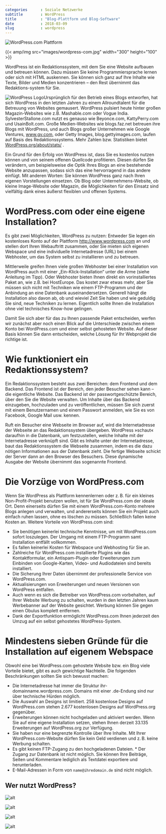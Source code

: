 ```yaml
---
categories      : Soziale Netzwerke
subtitle        : WordPress
title           : "Blog-Plattform und Blog-Software"
date            : 2018-03-09
slug            : wordpress
---
```

![WordPress.com Plattform](../images/wordpress-com.jpg)

{{< amp/img src="images/wordpress-com.jpg" width="300" height="100" >}}

WordPress ist ein Redaktionssystem, mit dem Sie eine Website aufbauen
und betreuen können. Dazu müssen Sie keine Programmiersprache lernen
oder sich mit HTML auskennen. Sie können sich ganz auf Ihre Inhalte wie
Texte, Bilder und Medien konzentrieren – den Rest übernimmt das
Redaktions-system für Sie.
<!-- readmore -->

![WordPress Logo](../images/wordpress-logo-128x.png)Ursprünglich für den
Betrieb eines Blogs entworfen, hat sich WordPress in den letzten Jahren
zu einem Allroundtalent für die Betreuung von Websites gemausert.
WordPress pulsiert heute hinter großen Magazin-Websites wie z.B.
Mashable.com oder Vogue India. SylvesterStallone.com nutzt es genauso
wie Beyonce.com, KattyPerry.com und UsainBolt.com. Große Medien-Websites
wie blogs.faz.net betreuen ihre Blogs mit WordPress, und auch Blogs
großer Unternehmen wie Google Ventures, www.gv.com, oder Getty Images,
blog.gettyimages.com, laufen auf Basis des Redaktionssystems. Mehr
Zahlen bzw. Statistiken bietet
[WordPress.org/about/stats/](https://wordpress.org/about/stats/) .

Ein Grund für den Erfolg von WordPress ist, dass Sie es kostenlos nutzen
können und von seinem offenen Quellcode profitieren. Diesen dürfen Sie
verändern, um beispielsweise die Optik Ihres Blogs an eine bestehende
Website anzupassen, sodass sich das eine hervorragend in das andere
einfügt. Mit anderen Worten: Sie können WordPress ganz nach Ihren
eigenen Vorstellungen einsetzen. Ob Blog oder Unternehmens-Website, ob
kleine Image-Website oder Magazin, die Möglichkeiten für den Einsatz
sind vielfältig dank eines äußerst flexiblen und offenen Systems.

# WordPress.com oder eine eigene Installation?

Es gibt zwei Möglichkeiten, WordPress zu nutzen: Entweder Sie legen ein
kostenloses Konto auf der Plattform <http://www.wordpress.com> an und
stellen dort Ihren Webauftritt zusammen, oder Sie mieten sich eigenen
Webspace und eine individuelle Internetadresse (URL) bei einem
Webhoster, um das System selbst zu installieren und zu betreuen.

Mittlerweile greifen Ihnen viele großen Webhoster bei einer Installation
von WordPress auch mit einer „Ein-Klick-Installation“ unter die Arme
(siehe Anleitung im Tipp). Oder Webhoster bieten Ihnen direkt ein
vorinstalliertes Paket an, wie z.B. bei HostEurope. Das kostet zwar
etwas mehr, aber Sie müssen sich nicht mit Techniken wie einem
FTP-Programm und der Anbindung an eine Datenbank auseinandersetzen.
Generell hängt die Installation also davon ab, ob und wieviel Zeit Sie
haben und wie geduldig Sie sind, neue Techniken zu lernen. Eigentlich
sollte Ihnen die Installation ohne viel technisches Know-how gelingen.

Damit Sie sich aber für das zu Ihnen passende Paket entscheiden, werfen
wir zunächst aber noch einen Blick auf die Unterschiede zwischen einem
Konto bei WordPress.com und einer selbst gehosteten Website. Auf dieser
Basis können Sie dann entscheiden, welche Lösung für Ihr Webprojekt die
richtige ist.

# Wie funktioniert ein Redaktionssystem?

Ein Redaktionssystem besteht aus zwei Bereichen: dem Frontend und dem
Backend. Das Frontend ist der Bereich, den jeder Besucher sehen kann –
die eigentliche Website. Das Backend ist der passwortgeschützte Bereich,
über den Sie die Website verwalten. Um Inhalte über das Backend
einzugeben, hochzuladen und zu veröffentlichen, müssen Sie sich zuerst
mit einem Benutzernamen und einem Passwort anmelden, wie Sie es von
Facebook, Google Mail usw. kennen.

Ruft ein Besucher eine Webseite im Browser auf, wird die Internetadresse
der Webseite an das Redaktionssystem übergeben. WordPress »schaut«
daraufhin in die Datenbank, um festzustellen, welche Inhalte mit der
Internetadresse verknüpft sind. Gibt es Inhalte unter der
Internetadresse, baut das Redaktionssystem die Webseite zusammen, indem
es die dazu nötigen Informationen aus der Datenbank zieht. Die fertige
Webseite schickt der Server dann an den Browser des Besuchers. Diese
dynamische Ausgabe der Website übernimmt das sogenannte Frontend.

# Die Vorzüge von WordPress.com

Wenn Sie WordPress als Plattform kennenlernen oder z. B. für ein kleines
Non-Profit-Projekt benutzen wollen, ist für Sie WordPress.com der ideale
Ort. Denn einerseits dürfen Sie mit einem WordPress.com-Konto mehrere
Blogs anlegen und verwalten, und andererseits können Sie ein Projekt
auch einfach ruhen lassen, ohne es löschen zu müssen. Schließlich fallen
keine Kosten an. Weitere Vorteile von WordPress.com sind:

* Sie benötigen keinerlei technische Kenntnisse, um mit WordPress.com
 sofort loszulegen. Der Umgang mit einem FTP-Programm samt Installation entfällt vollkommen.
* Es fallen keinerlei Kosten für Webspace und Webhosting für Sie an.
* Zahlreiche für WordPress.com installierte Plugins wie das Kontaktformular, ein Antispam-Plugin oder Erweiterungen zum Einbinden von Google-Karten, Video- und Audiodateien sind bereits installiert.
* Die Sicherung Ihrer Daten übernimmt der professionelle Service von
 WordPress.com.
* Aktualisierungen von Erweiterungen und neuen Versionen von WordPress
 entfallen.
* Auch wenn es sich die Betreiber von WordPress.com vorbehalten, auf Ihrer Website Werbung zu schalten, wurden in den letzten Jahren kaum Werbebanner auf der Website gesichtet. Werbung können Sie gegen einen Obulus komplett entfernen.
* Dank der Exportfunktion ermöglicht WordPress.com Ihnen jederzeit den Umzug auf ein selbst gehostetes WordPress-System.

# Mindestens sieben Gründe für die Installation auf eigenem Webspace

Obwohl eine bei WordPress.com gehostete Website bzw. ein Blog viele
Vorteile bietet, gibt es auch gewichtige Nachteile. Die folgenden
Beschränkungen sollten Sie sich bewusst machen:

* Die Internetadresse hat immer die Struktur ihr-domainname.wordpress.com. Domains mit einer .de-Endung sind nur über technische Hürden möglich.
* Die Auswahl an Designs ist limitiert. 258 kostenlose Designs auf     WordPress.com stehen 2.677 kostenlosen Designs auf WordPress.org gegenüber.
* Erweiterungen können nicht hochgeladen und aktiviert werden. Wenn Sie auf eine eigene Installation setzen, stehen Ihnen derzeit 33.135 Erweiterungen auf WordPress.org zur Verfügung.
* Sie haben nur eine begrenzte Kontrolle über Ihre Inhalte. Mit Ihrer WordPress.com-Website dürfen Sie kein Geld verdienen und z. B. keine Werbung schalten.
* Es gibt keinen FTP-Zugang zu den hochgeladenen Dateien. * Der Zugang zur Datenbank ist nicht möglich. Sie können Ihre Beiträge, Seiten und Kommentare lediglich als Textdatei exportiere und herunterladen.
* E-Mail-Adressen in Form von `name@ihredomain.de` sind nicht möglich. 

## Wer nutzt WordPress?

![alt](../images/wordpress-1-beispiele.png)

![alt](../images/wordpress-2-beispiele.png)

![alt](../images/wordpress-4-beispiele.png)

![alt](../images/wordpress-6-beispiele.png)

